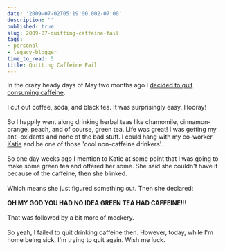 ```yaml
---
date: '2009-07-02T05:19:00.002-07:00'
description: ''
published: true
slug: 2009-07-quitting-caffeine-fail
tags:
- personal
- legacy-blogger
time_to_read: 5
title: Quitting Caffeine Fail
---
```


In the crazy heady days of May two months ago I <a href="http://pydanny.blogspot.com/2009/05/quitting-caffeine.html">decided to quit consuming caffeine</a>.<br /><br />I cut out coffee, soda, and black tea. It was surprisingly easy. Hooray!<br /><br />So I happily went along drinking herbal teas like chamomile, cinnamon-orange, peach, and of course, green tea. Life was great! I was getting my anti-oxidants and none of the bad stuff. I could hang with my co-worker <a href="http://elephantangelchild.blogspot.com/">Katie</a> and be one of those 'cool non-caffeine drinkers'.<br /><br />So one day weeks ago I mention to Katie at some point that I was going to make some green tea and offered her some. She said she couldn't have it because of the caffeine, then she blinked.<br /><br />Which means she just figured something out.  Then she declared:<br /><br /><span style="font-weight: bold;">OH MY GOD YOU HAD NO IDEA GREEN TEA HAD CAFFEINE!</span>!!<br /><br />That was followed by a bit more of mockery.<br /><br />So yeah, I failed to quit drinking caffeine then. However, today, while I'm home being sick, I'm trying to quit again. Wish me luck.
